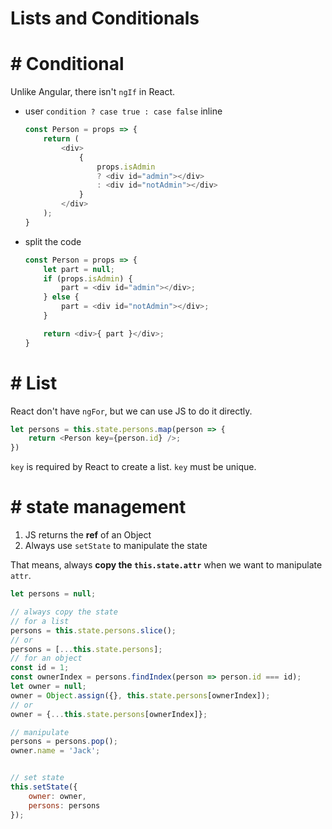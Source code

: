 #  Lists and Conditionals

# #  Conditional

Unlike Angular, there isn't `ngIf` in React.

* user `condition ? case true : case false` inline

    ```javascript
    const Person = props => {
        return (
            <div>
                {
                    props.isAdmin
                    ? <div id="admin"></div>
                    : <div id="notAdmin"></div>
                }
            </div>
        );
    }
    ```

* split the code

    ```javascript
    const Person = props => {
        let part = null;
        if (props.isAdmin) {
            part = <div id="admin"></div>;
        } else {
            part = <div id="notAdmin"></div>;
        }

        return <div>{ part }</div>;
    }
    ```

# #  List

React don't have `ngFor`, but we can use JS to do it directly.

```javascript
let persons = this.state.persons.map(person => {
    return <Person key={person.id} />;
})
```

`key` is required by React to create a list. `key` must be unique.

# #  state management

1. JS returns the **ref** of an Object
2. Always use `setState` to manipulate the state

That means, always **copy the `this.state.attr`** when we want to manipulate `attr`.

```javascript
let persons = null;

// always copy the state
// for a list
persons = this.state.persons.slice();
// or
persons = [...this.state.persons];
// for an object
const id = 1;
const ownerIndex = persons.findIndex(person => person.id === id);
let owner = null;
owner = Object.assign({}, this.state.persons[ownerIndex]);
// or
owner = {...this.state.persons[ownerIndex]};

// manipulate
persons = persons.pop();
owner.name = 'Jack';


// set state
this.setState({
    owner: owner,
    persons: persons
});
```
